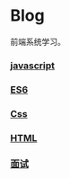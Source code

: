 # Blog
前端系统学习。

### [javascript](blog/javascript.md)

### [ES6](blog/es6.md)

### [Css](blog/css.md)

### [HTML](blog/html.md)

### [面试](interview.md)
